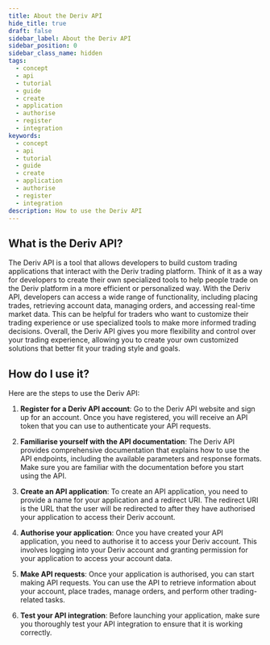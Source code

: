 ```yaml
---
title: About the Deriv API
hide_title: true
draft: false
sidebar_label: About the Deriv API
sidebar_position: 0
sidebar_class_name: hidden
tags:
  - concept
  - api
  - tutorial
  - guide
  - create
  - application
  - authorise
  - register
  - integration
keywords:
  - concept
  - api
  - tutorial
  - guide
  - create
  - application
  - authorise
  - register
  - integration
description: How to use the Deriv API
---
```


## What is the Deriv API?

The Deriv API is a tool that allows developers to build custom trading applications that interact with the Deriv trading platform. Think of it as a way for developers to create their own specialized tools to help people trade on the Deriv platform in a more efficient or personalized way. With the Deriv API, developers can access a wide range of functionality, including placing trades, retrieving account data, managing orders, and accessing real-time market data. This can be helpful for traders who want to customize their trading experience or use specialized tools to make more informed trading decisions. Overall, the Deriv API gives you more flexibility and control over your trading experience, allowing you to create your own customized solutions that better fit your trading style and goals.

## How do I use it?

Here are the steps to use the Deriv API:

1. **Register for a Deriv API account**: Go to the Deriv API website and sign up for an account. Once you have registered, you will receive an API token that you can use to authenticate your API requests.

2. **Familiarise yourself with the API documentation**: The Deriv API provides comprehensive documentation that explains how to use the API endpoints, including the available parameters and response formats. Make sure you are familiar with the documentation before you start using the API.

3. **Create an API application**: To create an API application, you need to provide a name for your application and a redirect URI. The redirect URI is the URL that the user will be redirected to after they have authorised your application to access their Deriv account.

4. **Authorise your application**: Once you have created your API application, you need to authorise it to access your Deriv account. This involves logging into your Deriv account and granting permission for your application to access your account data.

5. **Make API requests**: Once your application is authorised, you can start making API requests. You can use the API to retrieve information about your account, place trades, manage orders, and perform other trading-related tasks.

6. **Test your API integration**: Before launching your application, make sure you thoroughly test your API integration to ensure that it is working correctly.
